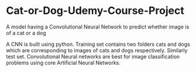 # Cat-or-Dog-Udemy-Course-Project
A model having a Convolutional Neural Network to predict whether image is of a cat or a dog

A CNN is built using python. Training set contains two folders cats and dogs which are corresponding to images of cats and dogs respectively. Similarly test set. 
Convolutional Neural networks are best for image classification problems using core Artificial Neural Networks. 
